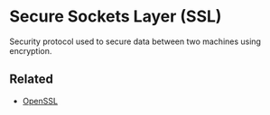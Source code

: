 # Secure Sockets Layer (SSL)

Security protocol used to secure data between two machines using encryption.

## Related

- [OpenSSL](/openssl.md)
